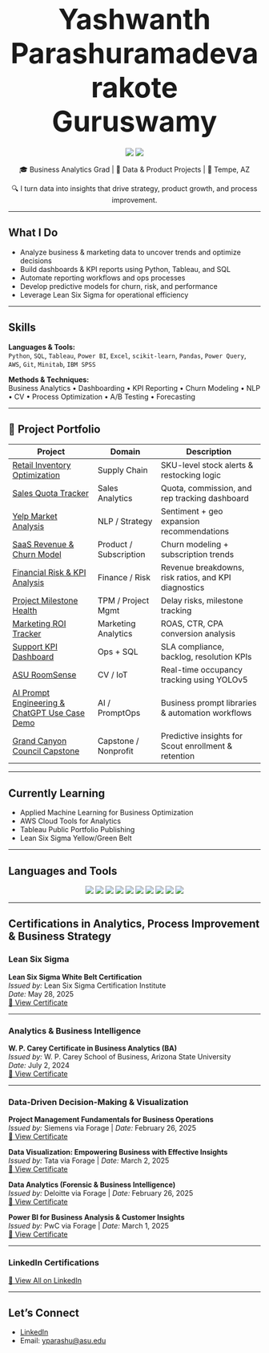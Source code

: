 <h1 align="center"> <strong style="font-size: 2em;">Yashwanth Parashuramadevarakote Guruswamy</strong></h1>

<p align="center">
  <a href="https://www.linkedin.com/in/yashwanth-guruswamy/"><img src="https://img.shields.io/badge/LinkedIn-blue?logo=linkedin&style=for-the-badge" /></a>
  <a href="mailto:yparashu@asu.edu"><img src="https://img.shields.io/badge/Gmail-red?logo=gmail&style=for-the-badge" /></a>
</p>

<p align="center">🎓 Business Analytics Grad | 🧠 Data & Product Projects | 📍 Tempe, AZ</p>
<p align="center">🔍 I turn data into insights that drive strategy, product growth, and process improvement.</p>

---

##  What I Do

- Analyze business & marketing data to uncover trends and optimize decisions
- Build dashboards & KPI reports using Python, Tableau, and SQL
- Automate reporting workflows and ops processes
- Develop predictive models for churn, risk, and performance
- Leverage Lean Six Sigma for operational efficiency

---

## Skills

**Languages & Tools:**  
`Python`, `SQL`, `Tableau`, `Power BI`, `Excel`, `scikit-learn`, `Pandas`, `Power Query`, `AWS`, `Git`, `Minitab`, `IBM SPSS`

**Methods & Techniques:**  
Business Analytics • Dashboarding • KPI Reporting • Churn Modeling • NLP • CV • Process Optimization • A/B Testing • Forecasting

---

## 📁 Project Portfolio

| Project | Domain | Description |
|--------|--------|-------------|
| [Retail Inventory Optimization](https://github.com/yashwanthguruswamy/retail-inventory-optimization) | Supply Chain | SKU-level stock alerts & restocking logic |
| [Sales Quota Tracker](https://github.com/yashwanthguruswamy/sales-quota-performance-dashboard) | Sales Analytics | Quota, commission, and rep tracking dashboard |
| [Yelp Market Analysis](https://github.com/yashwanthguruswamy/Yelp-Market-Analysis-Identifying-Prime-Restaurant-Locations-Cuisines) | NLP / Strategy | Sentiment + geo expansion recommendations |
| [SaaS Revenue & Churn Model](https://github.com/yashwanthguruswamy/SaaS-Revenue-Churn-Intelligence) | Product / Subscription | Churn modeling + subscription trends |
| [Financial Risk & KPI Analysis](https://github.com/yashwanthguruswamy/financial-risk-kpi-analysis) | Finance / Risk | Revenue breakdowns, risk ratios, and KPI diagnostics |
| [Project Milestone Health](https://github.com/yashwanthguruswamy/project-milestone-health-dashboard) | TPM / Project Mgmt | Delay risks, milestone tracking |
| [Marketing ROI Tracker](https://github.com/yashwanthguruswamy/marketing-campaign-roi-tracker) | Marketing Analytics | ROAS, CTR, CPA conversion analysis |
| [Support KPI Dashboard](https://github.com/yashwanthguruswamy/customer-support-kpi-dashboard) | Ops + SQL | SLA compliance, backlog, resolution KPIs |
| [ASU RoomSense](https://github.com/yashwanthguruswamy/Asu-roomsense) | CV / IoT | Real-time occupancy tracking using YOLOv5 |
| [AI Prompt Engineering & ChatGPT Use Case Demo](https://github.com/yashwanthguruswamy/AI-Prompt-Engineering-ChatGPT-Use-Case-Demo) | AI / PromptOps | Business prompt libraries & automation workflows |
| [Grand Canyon Council Capstone](https://github.com/yashwanthguruswamy/grand-canyon-scout-analytics) | Capstone / Nonprofit | Predictive insights for Scout enrollment & retention |

---

## Currently Learning

- Applied Machine Learning for Business Optimization
- AWS Cloud Tools for Analytics
- Tableau Public Portfolio Publishing
- Lean Six Sigma Yellow/Green Belt

---

## Languages and Tools
<p align="center">
  <img src="https://img.shields.io/badge/Python-3776AB?style=for-the-badge&logo=python&logoColor=white" />
  <img src="https://img.shields.io/badge/SQL-336791?style=for-the-badge&logo=postgresql&logoColor=white" />
  <img src="https://img.shields.io/badge/Tableau-E97627?style=for-the-badge&logo=tableau&logoColor=white" />
  <img src="https://img.shields.io/badge/Excel-217346?style=for-the-badge&logo=microsoft-excel&logoColor=white" />
  <img src="https://img.shields.io/badge/Power BI-F2C811?style=for-the-badge&logo=powerbi&logoColor=black" />
  <img src="https://img.shields.io/badge/AWS-FF9900?style=for-the-badge&logo=amazonaws&logoColor=white" />
  <img src="https://img.shields.io/badge/Scikit Learn-F7931E?style=for-the-badge&logo=scikit-learn&logoColor=white" />
  <img src="https://img.shields.io/badge/Power Query-5E5E5E?style=for-the-badge&logo=microsoftpowerquery&logoColor=white" />
  <img src="https://img.shields.io/badge/Minitab-00B8F1?style=for-the-badge&logo=minitab&logoColor=white" />
  <img src="https://img.shields.io/badge/SPSS-1C1C1C?style=for-the-badge&logo=ibm&logoColor=white" />
</p>

---
## Certifications in Analytics, Process Improvement & Business Strategy

### Lean Six Sigma
**Lean Six Sigma White Belt Certification**  
*Issued by:* Lean Six Sigma Certification Institute  
*Date:* May 28, 2025  
[🔗 View Certificate](https://drive.google.com/file/d/1b3GifdEjNFVevmyrAOawYzjU_c5Z9jti/view?usp=drive_link)

---

### Analytics & Business Intelligence
**W. P. Carey Certificate in Business Analytics (BA)**  
*Issued by:* W. P. Carey School of Business, Arizona State University  
*Date:* July 2, 2024  
[🔗 View Certificate](https://drive.google.com/file/d/1LUqvvUo25GpI7mBwykZLiRitAxmvQ5gJ/view?usp=drive_link)

---

### Data-Driven Decision-Making & Visualization
**Project Management Fundamentals for Business Operations**  
*Issued by:* Siemens via Forage | *Date:* February 26, 2025  
[🔗 View Certificate](https://forage-uploads-prod.s3.amazonaws.com/completion-certificates/YtWaumzWHmKiqP63y/zSefEeEKvojiQqiaH_YtWaumzWHmKiqP63y_4wedH2reA8dXmXFjS_1740599261710_completion_certificate.pdf)

**Data Visualization: Empowering Business with Effective Insights**  
*Issued by:* Tata via Forage | *Date:* March 2, 2025  
[🔗 View Certificate](https://forage-uploads-prod.s3.amazonaws.com/completion-certificates/ifobHAoMjQs9s6bKS/MyXvBcppsW2FkNYCX_ifobHAoMjQs9s6bKS_4wedH2reA8dXmXFjS_1740948703016_completion_certificate.pdf)

**Data Analytics (Forensic & Business Intelligence)**  
*Issued by:* Deloitte via Forage | *Date:* February 26, 2025  
[🔗 View Certificate](https://forage-uploads-prod.s3.amazonaws.com/completion-certificates/9PBTqmSxAf6zZTseP/io9DzWKe3PTsiS6GG_9PBTqmSxAf6zZTseP_4wedH2reA8dXmXFjS_1740540539939_completion_certificate.pdf)

**Power BI for Business Analysis & Customer Insights**  
*Issued by:* PwC via Forage | *Date:* March 1, 2025  
[🔗 View Certificate](https://forage-uploads-prod.s3.amazonaws.com/completion-certificates/4sLyCPgmsy8DA6Dh3/a87GpgE6tiku7q3gu_4sLyCPgmsy8DA6Dh3_4wedH2reA8dXmXFjS_1740792644376_completion_certificate.pdf)

---

### LinkedIn Certifications  
[📎 View All on LinkedIn](https://www.linkedin.com/in/yashwanth-guruswamy/details/certifications/)


---

## Let’s Connect

- [LinkedIn](https://www.linkedin.com/in/yashwanthguruswamy/)
- Email: yparashu@asu.edu
